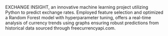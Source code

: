 EXCHANGE INSIGHT, an innovative machine learning project utilizing Python to predict exchange rates. Employed feature selection and optimized a Random Forest model with hyperparameter tuning, offers a real-time analysis of currency trends using graphs ensuring robust predictions from historical data sourced through freecurrencyapi.com.
